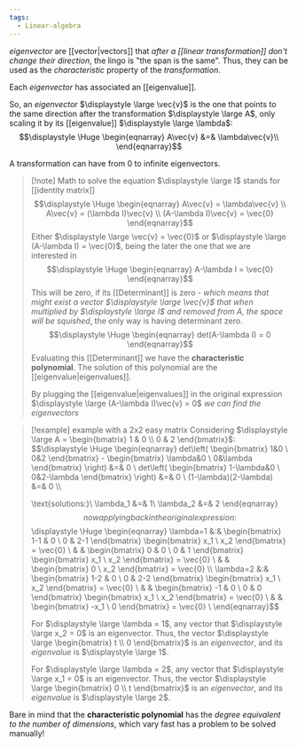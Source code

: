 ```yaml
---
tags:
  - Linear-algebra
---
```

*eigenvector* are [[vector|vectors]] that *after a [[linear transformation]] don't change their direction*, the lingo is "the span is the same". Thus, they can be used as the *characteristic* property of the *transformation*.

Each *eigenvector* has associated an [[eigenvalue]].

So, an *eigenvector* $\displaystyle \large \vec{v}$ is the one that points to the same direction after the transformation $\displaystyle \large A$, only scaling it by its [[eigenvalue]] $\displaystyle \large \lambda$:
$$\displaystyle \Huge \begin{eqnarray} 
A\vec{v} &=& \lambda\vec{v}\\
\end{eqnarray}$$

A transformation can have from 0 to infinite eigenvectors.

>[!note] Math to solve the equation
>$\displaystyle \large I$ stands for [[identity matrix]]
>$$\displaystyle \Huge \begin{eqnarray} 
>A\vec{v} = \lambda\vec{v} \\
>A\vec{v} = (\lambda I)\vec{v} \\
>(A-\lambda I)\vec{v} = \vec{0}
>\end{eqnarray}$$
>Either $\displaystyle \large \vec{v} = \vec{0}$  or $\displaystyle \large (A-\lambda I) = \vec{0}$, being the later the one that we are interested in
>$$\displaystyle \Huge \begin{eqnarray} 
>A-\lambda I = \vec{0}
>\end{eqnarray}$$
>This will be zero, if its [[Determinant]] is zero - *which means that might exist a vector $\displaystyle \large \vec{v}$ that when multiplied by $\displaystyle \large I$ and removed from A, the space will be squished*, the only way is having determinant zero. 
>$$\displaystyle \Huge \begin{eqnarray} 
>det(A-\lambda I) = 0
>\end{eqnarray}$$
>Evaluating this [[Determinant]] we have the **characteristic polynomial**. The solution of this polynomial are the [[eigenvalue|eigenvalues]].
>
>By plugging the [[eigenvalue|eigenvalues]] in the original expression $\displaystyle \large (A-\lambda I)\vec{v} = 0$ *we can find the eigenvectors*

>[!example] example with a 2x2 easy matrix
> Considering $\displaystyle \large A = \begin{bmatrix} 1 & 0 \\ 0 & 2 \end{bmatrix}$:
>$$\displaystyle \Huge \begin{eqnarray} 
>det\left(
>\begin{bmatrix} 1&0 \\ 0&2 \end{bmatrix} - 
>\begin{bmatrix} \lambda&0 \\ 0&\lambda \end{bmatrix}
>\right) &=& 0
>\\
>det\left(
>\begin{bmatrix} 1-\lambda&0 \\ 0&2-\lambda \end{bmatrix}
>\right) &=& 0
>\\
>(1-\lambda)(2-\lambda) &=& 0 \\\\
>
>\text{solutions:}\\
>\lambda_1 &=& 1\\
>\lambda_2 &=& 2
>\end{eqnarray}$$ 
>now applying back in the original expression:
>$$\displaystyle \Huge \begin{eqnarray} 
>\lambda=1 &:& 
>\begin{bmatrix} 1-1 & 0 \\ 0 & 2-1 \end{bmatrix}
>\begin{bmatrix} x_1 \\ x_2 \end{bmatrix} = \vec{0}
>\\ & & 
>\begin{bmatrix} 0 & 0 \\ 0 & 1 \end{bmatrix}
>\begin{bmatrix} x_1 \\ x_2 \end{bmatrix} = \vec{0}
>\\ & &
>\begin{bmatrix} 0 \\ x_2 \end{bmatrix} = \vec{0}
>\\\\
>\lambda=2 &:& 
>\begin{bmatrix} 1-2 & 0 \\ 0 & 2-2 \end{bmatrix}
>\begin{bmatrix} x_1 \\ x_2 \end{bmatrix} = \vec{0}
>\\ & & 
>\begin{bmatrix} -1 & 0 \\ 0 & 0 \end{bmatrix}
>\begin{bmatrix} x_1 \\ x_2 \end{bmatrix} = \vec{0}
>\\ & &
>\begin{bmatrix} -x_1 \\ 0 \end{bmatrix} = \vec{0}
>\\
>\end{eqnarray}$$
>
>For $\displaystyle \large \lambda = 1$, any vector that $\displaystyle \large x_2 = 0$ is an eigenvector. Thus, the vector $\displaystyle \large \begin{bmatrix} t \\ 0 \end{bmatrix}$ is an *eigenvector*, and its *eigenvalue* is $\displaystyle \large 1$.
>
>For $\displaystyle \large \lambda = 2$, any vector that $\displaystyle \large x_1 = 0$ is an eigenvector. Thus, the vector $\displaystyle \large \begin{bmatrix} 0 \\ t \end{bmatrix}$ is an *eigenvector*, and its *eigenvalue* is $\displaystyle \large 2$.

Bare in mind that the **characteristic polynomial** has the *degree equivalent to the number of dimensions*, which vary fast has a problem to be solved manually!